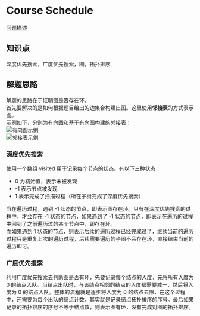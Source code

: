 # Course Schedule

[问题描述](https://leetcode.com/problems/course-schedule/)

## 知识点

深度优先搜索，广度优先搜索，图，拓扑排序

## 解题思路

解题的思路在于证明图是否存在环。  
首先要解决的是如何根据题目给出的边集合构建出图。这里使用**邻接表**的方式表示图。  
示例如下，分别为有向图和基于有向图构建的邻接表：  
![有向图示例](https://bingzhong-project.gitee.io/public/pictures/有向图示例.png)  
![邻接表示例](https://bingzhong-project.gitee.io/public/pictures/邻接表示例.png)

### 深度优先搜索

使用一个数组 visited 用于记录每个节点的状态。有以下三种状态：

- 0 为初始值，表示未被发现
- -1 表示节点被发现
- 1 表示完成了扫描过程（所在子树完成了深度优先搜索）

当在遍历过程，遇到 -1 状态的节点，即表示图存在环。只有在深度优先搜索的过程中，才会存在 -1 状态的节点，如果遇到了 -1 状态的节点，即表示在遍历的过程中回到了之前遍历过的某个节点中，即存在环。  
而如果遇到 1 状态的节点，则表示后续的遍历过程已经完成过了，继续当前的遍历过程只是重复上次的遍历过程，后续需要遍历的子图不会存在环，直接结束当前的遍历即可。

### 广度优先搜索

利用广度优先搜索去判断图是否有环，先要记录每个结点的入度，先将所有入度为 0 的结点入队。当结点出队时，与该结点相邻的结点的入度都需要减一，然后将入度为 0 的结点入队。整体的流程就是逐步将入度为 0 的结点去除，在这个过程中，还需要为每个出队的结点计数，其实就是记录结点拓扑排序的序号。最后如果记录的拓扑排序的序号不等于结点数，则表示图有环，没有完成对图的拓扑排序。
